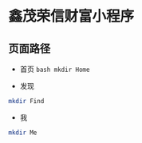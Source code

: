 # 鑫茂荣信财富小程序

## 页面路径
- 首页 ``` bash mkdir Home ```

- 发现
``` bash
mkdir Find
```

- 我
``` bash
mkdir Me
```

